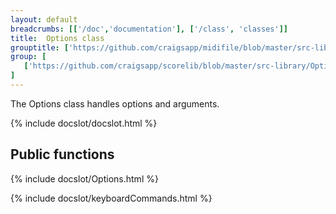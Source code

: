 ```yaml
---
layout: default
breadcrumbs: [['/doc','documentation'], ['/class', 'classes']]
title:  Options class
grouptitle: ['https://github.com/craigsapp/midifile/blob/master/src-library', 'Source Code']
group: [ 
   ['https://github.com/craigsapp/scorelib/blob/master/src-library/Options.cpp', 'Options.cpp'],
]
---
```


The Options class handles options and arguments.


{% include docslot/docslot.html %}

Public functions
----------------

{% include docslot/Options.html %}


{% include docslot/keyboardCommands.html %}
